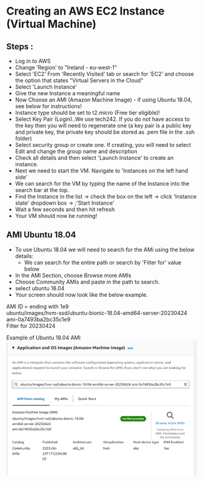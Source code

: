 # Creating an AWS EC2 Instance (Virtual Machine)

## Steps :
- Log in to AWS 
- Change 'Region' to "Ireland - eu-west-1"
- Select 'EC2' From 'Recently Visited' tab or search for 'EC2' and choose the option that states "Virtual Servers in the Cloud"
- Select 'Launch Instance'
- Give the new Instance a meaningful name
- Now Choose an AMI (Amazon Machine Image) - if using Ubuntu 18.04, see below for instructions!
- Instance type should be set to t2.micro (Free tier eligible)!
- Select Key Pair (Login)..We use tech242. If you do not have access to the key then you will need to regenerate one (a key pair is a public key and private key, the private key should be stored as .pem file in the .ssh folder)
- Select security group or create one. If creating, you will need to select Edit and change the group name and description
- Check all details and then select 'Launch Instance' to create an instance.
- Next we need to start the VM. Navigate to 'Instances on the left hand side'
- We can search for the VM by typing the name of the Instance into the search bar at the top.
- Find the Instance in the list -> check the box on the left -> click 'Instance state' dropdown box -> ;'Start Instance'
- Wait a few seconds and then hit refresh
- Your VM should now be running!













## AMI Ubuntu 18.04

- To use Ubuntu 18.04 we will need to search for the AMi using the below details:
   - We can search for the entire path or search by 'Filter for' value below
- In the AMI Section, choose Browse more AMIs
- Choose Community AMIs and paste in the path to search.
- select ubuntu 18.04
- Your screen should now look like the below example.


AMI ID = ending with 1e9 <br>
ubuntu/images/hvm-ssd/ubuntu-bionic-18.04-amd64-server-20230424 ami-0a7493ba2bc35c1e9<br>
Filter for 20230424<br>

Example of Ubuntu 18.04 AMI<br>
![AMI Image](<../../../readme-images/Screenshot 2023-12-12 115522.png>)
